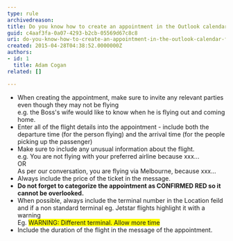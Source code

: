 ```yaml
---
type: rule
archivedreason: 
title: Do you know how to create an appointment in the Outlook calendar for flights?
guid: c4aaf3fa-0a07-4293-b2cb-05569d67c8c8
uri: do-you-know-how-to-create-an-appointment-in-the-outlook-calendar-for-flights
created: 2015-04-28T04:38:52.0000000Z
authors:
- id: 1
  title: Adam Cogan
related: []

---
```



<ul><li>When creating the appointment, make sure to invite any relevant parties even though they may not be flying<br>e.g. the Boss's wife would like to know when he is flying out and coming home.</li><li>Enter all of the flight details into the appointment - include both the departure time (for the person flying) and the arrival time (for the people picking up the passenger)</li><li>Make sure to include any unusual information about the flight.&#160;<br>e.g. You are not flying with your preferred airline because xxx...&#160;<br>OR<br>As per our conversation, you are flying via Melbourne, because xxx...</li><li>Always include the price of the ticket in the message.</li><li><strong>Do not forget to categorize the appointment as CONFIRMED RED so it cannot be overlooked.</strong></li><li>When possible, always include the terminal number in the Location feild and if a non standard terminal eg. Jetstar flights highlight it with a warning&#160;<br>Eg.&#160;<span style="background-color&#58;#ffff00;">WARNING&#58; Different terminal. Allow more time</span></li><li>Include the duration of the flight in the message of the appointment.​</li></ul>
<br><excerpt class='endintro'></excerpt><br>



